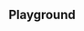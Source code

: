 <script setup>
import SwaggerUI from "@/swagger/view/SwaggerUI.vue";

import baseAllAbsWithQueryJson from "@/swagger/json/records/solr/all-abs-permit-with-query.json";
import iraAllAbsWithQueryJson from "@/swagger/json/ira/solr/all-abs-permit-with-query.json";

import baseAllAbsPermitJson from "@/swagger/json/records/solr/all-abs-permit.json";
import iraAllAbsPermitJson from "@/swagger/json/ira/solr/all-abs-permit.json";

import baseAllAbsPermitWithCountryJson from "@/swagger/json/records/solr/all-abs-with-country.json";
import iraAllAbsPermitWithCountryJson from "@/swagger/json/ira/solr/all-abs-with-country.json";

import baseAllAbsPermitWithRegionJson from "@/swagger/json/records/solr/all-abs-with-region.json";
import iraAllAbsPermitWithRegionJson from "@/swagger/json/ira/solr/all-abs-with-region.json";

import baseAllAbsPermitWithSubFiltersJson from "@/swagger/json/records/solr/all-abs-with-subfilters.json";
import iraAllAbsPermitWithSubFiltersJson from "@/swagger/json/ira/solr/all-abs-with-subfilters.json";

function mergeJson(base, specific) {
  const merged = JSON.parse(JSON.stringify(base));
  merged.paths["/index"].get.parameters[0].schema.example = specific.example;
  return merged;
}


const swaggerSpecs = [
  { json:mergeJson(baseAllAbsWithQueryJson, iraAllAbsWithQueryJson), protected: false },
  { json: mergeJson(baseAllAbsPermitJson, iraAllAbsPermitJson), protected: false },
  { json: mergeJson(baseAllAbsPermitWithCountryJson, iraAllAbsPermitWithCountryJson), protected: false },
  { json: mergeJson(baseAllAbsPermitWithRegionJson, iraAllAbsPermitWithRegionJson), protected: false },
  { json: mergeJson(baseAllAbsPermitWithSubFiltersJson, iraAllAbsPermitWithSubFiltersJson), protected: false },
];

</script>

<!--@include: @/../components/records/solr.md-->

## Playground

<SwaggerUI :swaggerSpecs="swaggerSpecs"/>
